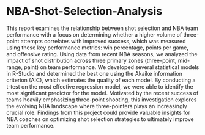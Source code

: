 # NBA-Shot-Selection-Analysis

This report examines the relationship between shot selection and NBA team performance with a focus on determining whether a higher volume of three-point attempts correlates with improved success, which was measured using these key performance metrics: win percentage, points per game, and offensive rating. Using data from recent NBA seasons, we analyzed the impact of shot distribution across three primary zones (three-point, mid-range, paint) on team performance. We developed several statistical models in R-Studio and determined the best one using the Akaike information criterion (AIC), which estimates the quality of each model. By conducting a t-test on the most effective regression model, we were able to identify the most significant predictor for the model. Motivated by the recent success of teams heavily emphasizing three-point shooting, this investigation explores the evolving NBA landscape where three-pointers plays an increasingly crucial role. Findings from this project could provide valuable insights for NBA coaches on optimizing shot selection strategies to ultimately improve team performance.
